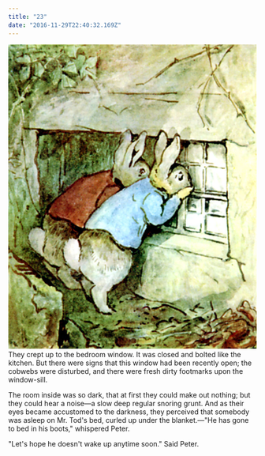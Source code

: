 ```yaml
---
title: "23"
date: "2016-11-29T22:40:32.169Z"
---
```


![GliseGeir Grevling & Herr Havre Rev](./image024.jpg)
They crept up to the bedroom window. It was closed and bolted like the kitchen. But there were signs that this window had been recently open; the cobwebs were disturbed, and there were fresh dirty footmarks upon the window-sill.

The room inside was so dark, that at first they could make out nothing; but they could hear a noise—a slow deep regular snoring grunt. And as their eyes became accustomed to the darkness, they perceived that somebody was asleep on Mr. Tod's bed, curled up under the blanket.—"He has gone to bed in his boots," whispered Peter.

"Let's hope he doesn't wake up anytime soon." Said Peter.


